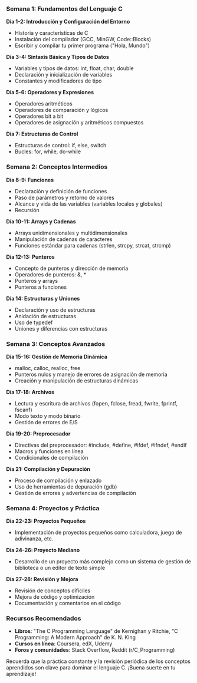 ### Semana 1: Fundamentos del Lenguaje C

**Día 1-2: Introducción y Configuración del Entorno**
- Historia y características de C
- Instalación del compilador (GCC, MinGW, Code::Blocks)
- Escribir y compilar tu primer programa ("Hola, Mundo")

**Día 3-4: Sintaxis Básica y Tipos de Datos**
- Variables y tipos de datos: int, float, char, double
- Declaración y inicialización de variables
- Constantes y modificadores de tipo

**Día 5-6: Operadores y Expresiones**
- Operadores aritméticos
- Operadores de comparación y lógicos
- Operadores bit a bit
- Operadores de asignación y aritméticos compuestos

**Día 7: Estructuras de Control**
- Estructuras de control: if, else, switch
- Bucles: for, while, do-while

### Semana 2: Conceptos Intermedios

**Día 8-9: Funciones**
- Declaración y definición de funciones
- Paso de parámetros y retorno de valores
- Alcance y vida de las variables (variables locales y globales)
- Recursión

**Día 10-11: Arrays y Cadenas**
- Arrays unidimensionales y multidimensionales
- Manipulación de cadenas de caracteres
- Funciones estándar para cadenas (strlen, strcpy, strcat, strcmp)

**Día 12-13: Punteros**
- Concepto de punteros y dirección de memoria
- Operadores de punteros: &, *
- Punteros y arrays
- Punteros a funciones

**Día 14: Estructuras y Uniones**
- Declaración y uso de estructuras
- Anidación de estructuras
- Uso de typedef
- Uniones y diferencias con estructuras

### Semana 3: Conceptos Avanzados

**Día 15-16: Gestión de Memoria Dinámica**
- malloc, calloc, realloc, free
- Punteros nulos y manejo de errores de asignación de memoria
- Creación y manipulación de estructuras dinámicas

**Día 17-18: Archivos**
- Lectura y escritura de archivos (fopen, fclose, fread, fwrite, fprintf, fscanf)
- Modo texto y modo binario
- Gestión de errores de E/S

**Día 19-20: Preprocesador**
- Directivas del preprocesador: #include, #define, #ifdef, #ifndef, #endif
- Macros y funciones en línea
- Condicionales de compilación

**Día 21: Compilación y Depuración**
- Proceso de compilación y enlazado
- Uso de herramientas de depuración (gdb)
- Gestión de errores y advertencias de compilación

### Semana 4: Proyectos y Práctica

**Día 22-23: Proyectos Pequeños**
- Implementación de proyectos pequeños como calculadora, juego de adivinanza, etc.

**Día 24-26: Proyecto Mediano**
- Desarrollo de un proyecto más complejo como un sistema de gestión de biblioteca o un editor de texto simple

**Día 27-28: Revisión y Mejora**
- Revisión de conceptos difíciles
- Mejora de código y optimización
- Documentación y comentarios en el código

### Recursos Recomendados
- **Libros**: "The C Programming Language" de Kernighan y Ritchie, "C Programming: A Modern Approach" de K. N. King
- **Cursos en línea**: Coursera, edX, Udemy
- **Foros y comunidades**: Stack Overflow, Reddit (r/C_Programming)

Recuerda que la práctica constante y la revisión periódica de los conceptos aprendidos son clave para dominar el lenguaje C. ¡Buena suerte en tu aprendizaje!